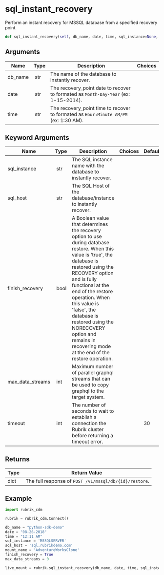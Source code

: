# sql_instant_recovery

Perform an instant recovery for MSSQL database from a specified recovery point.

```py
def sql_instant_recovery(self, db_name, date, time, sql_instance=None, sql_host=None, finish_recovery=True, max_data_streams=0, timeout=30):
```

## Arguments

| Name        | Type | Description                                                                 | Choices |
|-------------|------|-----------------------------------------------------------------------------|---------|
| db_name  | str | The name of the database to instantly recover. |  |
| date  | str | The recovery_point date to recover to formated as `Month-Day-Year` (ex: 1-15-2014). |  |
| time  | str | The recovery_point time to recover to formated as `Hour:Minute AM/PM` (ex: 1:30 AM). |  |

## Keyword Arguments

| Name        | Type | Description                                                                 | Choices | Default |
|-------------|------|-----------------------------------------------------------------------------|---------|---------|
| sql_instance  | str | The SQL instance name with the database to instantly recover. |  |  |
| sql_host  | str | The SQL Host of the database/instance to instantly recover. |  |  |
| finish_recovery  | bool | A Boolean value that determines the recovery option to use during database restore. When this value is 'true', the database is restored using the RECOVERY option and is fully functional at the end of the restore operation. When this value is 'false', the database is restored using the NORECOVERY option and remains in recovering mode at the end of the restore operation. |  |  |
| max_data_streams  | int | Maximum number of parallel graphql streams that can be used to copy graphql to the target system. |  |  |
| timeout  | int | The number of seconds to wait to establish a connection the Rubrik cluster before returning a timeout error.  |  | 30 |

## Returns

| Type | Return Value                                                                                  |
|------|-----------------------------------------------------------------------------------------------|
| dict | The full response of `POST /v1/mssql/db/{id}/restore`. |



## Example

```py
import rubrik_cdm

rubrik = rubrik_cdm.Connect()

db_name = "python-sdk-demo"
date = "08-26-2018"
time = "12:11 AM"
sql_instance = 'MSSQLSERVER'
sql_host = 'sql.rubrikdemo.com'
mount_name = 'AdventureWorksClone'
finish_recovery = True
max_data_streams = 0

live_mount = rubrik.sql_instant_recovery(db_name, date, time, sql_instance, sql_host, finish_recovery, max_data_streams)

```
